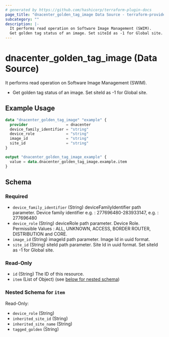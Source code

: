 ```yaml
---
# generated by https://github.com/hashicorp/terraform-plugin-docs
page_title: "dnacenter_golden_tag_image Data Source - terraform-provider-dnacenter"
subcategory: ""
description: |-
  It performs read operation on Software Image Management (SWIM).
  Get golden tag status of an image. Set siteId as -1 for Global site.
---
```


# dnacenter_golden_tag_image (Data Source)

It performs read operation on Software Image Management (SWIM).

- Get golden tag status of an image. Set siteId as -1 for Global site.

## Example Usage

```terraform
data "dnacenter_golden_tag_image" "example" {
  provider                 = dnacenter
  device_family_identifier = "string"
  device_role              = "string"
  image_id                 = "string"
  site_id                  = "string"
}

output "dnacenter_golden_tag_image_example" {
  value = data.dnacenter_golden_tag_image.example.item
}
```

<!-- schema generated by tfplugindocs -->
## Schema

### Required

- `device_family_identifier` (String) deviceFamilyIdentifier path parameter. Device family identifier e.g. : 277696480-283933147, e.g. : 277696480
- `device_role` (String) deviceRole path parameter. Device Role. Permissible Values : ALL, UNKNOWN, ACCESS, BORDER ROUTER, DISTRIBUTION and CORE.
- `image_id` (String) imageId path parameter. Image Id in uuid format.
- `site_id` (String) siteId path parameter. Site Id in uuid format. Set siteId as -1 for Global site.

### Read-Only

- `id` (String) The ID of this resource.
- `item` (List of Object) (see [below for nested schema](#nestedatt--item))

<a id="nestedatt--item"></a>
### Nested Schema for `item`

Read-Only:

- `device_role` (String)
- `inherited_site_id` (String)
- `inherited_site_name` (String)
- `tagged_golden` (String)
